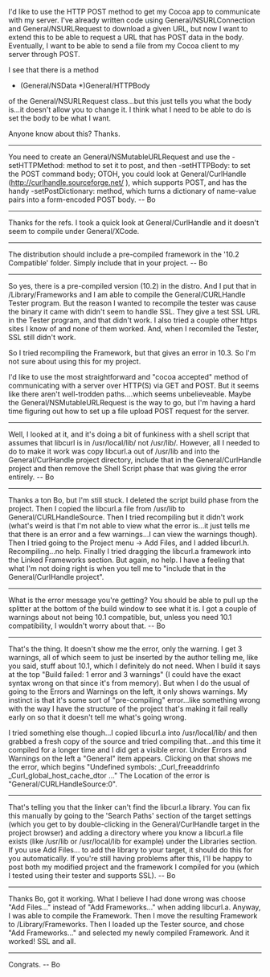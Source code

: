 I'd like to use the HTTP POST method to get my Cocoa app to communicate with my server.  I've already written code using General/NSURLConnection and General/NSURLRequest to download a given URL, but now I want to extend this to be able to request a URL that has POST data in the body.  Eventually, I want to be able to send a file from my Cocoa client to my server through POST.

I see that there is a method 
    
- (General/NSData *)General/HTTPBody


of the General/NSURLRequest class...but this just tells you what the body is...it doesn't allow you to change it.  I think what I need to be able to do is set the body to be what I want.

Anyone know about this?  Thanks.

----

You need to create an General/NSMutableURLRequest and use the -setHTTPMethod: method to set it to post, and then -setHTTPBody: to set the POST command body; OTOH, you could look at General/CurlHandle (http://curlhandle.sourceforge.net/ ), which supports POST, and has the handy -setPostDictionary: method, which turns a dictionary of name-value pairs into a form-encoded POST body.  -- Bo

----

Thanks for the refs.  I took a quick look at General/CurlHandle and it doesn't seem to compile under General/XCode.

----

The distribution should include a pre-compiled framework in the '10.2 Compatible' folder.  Simply include that in your project. -- Bo

----

So yes, there is a pre-compiled version (10.2) in the distro.  And I put that in /Library/Frameworks and I am able to compile the General/CURLHandle Tester program.  But the reason I wanted to recompile the tester was cause the binary it came with didn't seem to handle SSL.  They give a test SSL URL in the Tester program, and that didn't work.  I also tried a couple other https sites I know of and none of them worked. And, when I recomiled the Tester, SSL still didn't work.

So I tried recompiling the Framework, but that gives an error in 10.3.  So I'm not sure about using this for my project.

I'd like to use the most straightforward and "cocoa accepted" method of communicating with a server over HTTP(S) via GET and POST.  But it seems like there aren't well-trodden paths....which seems unbelieveable.  Maybe the General/NSMutableURLRequest is the way to go, but I'm having a hard time figuring out how to set up a file upload POST request for the server.

----

Well, I looked at it, and it's doing a bit of funkiness with a shell script  that assumes that libcurl is in /usr/local/lib/ not /usr/lib/.  However, all I needed to do to make it work was copy libcurl.a out of /usr/lib and into the General/CurlHandle project directory, include that in the General/CurlHandle project and then remove the Shell Script phase that was giving the error entirely.  -- Bo

----

Thanks a ton Bo, but I'm still stuck.  I deleted the script build phase from the project.  Then I copied the libcurl.a file from /usr/lib to General/CURLHandleSource.  Then I tried recompiling but it didn't work (what's weird is that I'm not able to view what the error is...it just tells me that there is an error and a few warnings...I can view the warnings though).  Then I tried going to the Project menu -> Add Files, and I added libcurl.h.  Recompiling...no help.  Finally I tried dragging the libcurl.a framework into the Linked Frameworks section.  But again, no help.  I have a feeling that what I'm not doing right is when you tell me to "include that in the General/CurlHandle project".

----

What is the error message you're getting?  You should be able to pull up the splitter at the bottom of the build window to see what it is.  I got a couple of warnings about not being 10.1 compatible, but, unless you need 10.1 compatibility, I wouldn't worry about that.  -- Bo

----

That's the thing. It doesn't show me the error, only the warning.  I get 3 warnings, all of which seem to just be inserted by the author telling me, like you said, stuff about 10.1, which I definitely do not need.  When I build it says at the top "Build failed: 1 error and 3 warnings" (I could have the exact syntax wrong on that since it's from memory).  But when I do the usual of going to the Errors and Warnings on the left, it only shows warnings.  My instinct is that it's some sort of "pre-compiling" error...like something wrong with the way I have the structure of the project that's making it fail really early on so that it doesn't tell me what's going wrong.

I tried something else though...I copied libcurl.a into /usr/local/lib/ and then grabbed a fresh copy of the source and tried compiling that...and this time it compiled for a longer time and I did get a visible error.  Under Errors and Warnings on the left a "General" item appears.  Clicking on that shows me the error, which begins "Undefined symbols: _Curl_freeaddrinfo _Curl_global_host_cache_dtor ..."  The Location of the error is "General/CURLHandleSource:0".

----

That's telling you that the linker can't find the libcurl.a library.  You can fix this manually by going to the 'Search Paths' section of the target settings (which you get to by double-clicking in the General/CurlHandle target in the project browser) and adding a directory where you know a libcurl.a file exists (like /usr/lib or /usr/local/lib for example) under the Libraries section.  If you use Add Files... to add the library to your target, it should do this for you automatically.  If you're still having problems after this, I'll be happy to post both my modified project and the framework I compiled for you (which I tested using their tester and supports SSL).  -- Bo

----

Thanks Bo, got it working.  What I believe I had done wrong was choose "Add Files..." instead of "Add Frameworks..." when adding libcurl.a.  Anyway, I was able to compile the Framework.  Then I move the resulting Framework to /Library/Frameworks. Then I loaded up the Tester source, and chose "Add Frameworks..." and selected my newly compiled Framework.  And it worked!  SSL and all.

----

Congrats.  -- Bo